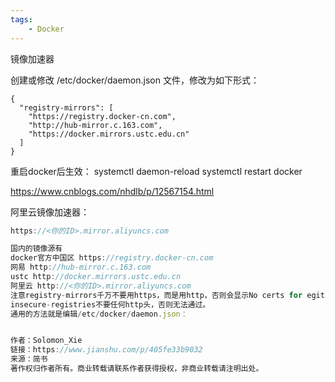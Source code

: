 ```yaml
---
tags:
    - Docker
---
```


镜像加速器

创建或修改 /etc/docker/daemon.json 文件，修改为如下形式：
```
{
  "registry-mirrors": [
    "https://registry.docker-cn.com",
    "http://hub-mirror.c.163.com",
    "https://docker.mirrors.ustc.edu.cn"
  ]
}
```

重启docker后生效：
systemctl daemon-reload
systemctl restart docker

https://www.cnblogs.com/nhdlb/p/12567154.html


阿里云镜像加速器：

```javascript
https://<你的ID>.mirror.aliyuncs.com

```



```javascript
国内的镜像源有
docker官方中国区 https://registry.docker-cn.com
网易 http://hub-mirror.c.163.com
ustc http://docker.mirrors.ustc.edu.cn
阿里云 http://<你的ID>.mirror.aliyuncs.com
注意registry-mirrors千万不要用https，而是用http，否则会显示No certs for egitstry.docker.com，
insecure-registries不要任何http头，否则无法通过。
通用的方法就是编辑/etc/docker/daemon.json：


作者：Solomon_Xie
链接：https://www.jianshu.com/p/405fe33b9032
来源：简书
著作权归作者所有。商业转载请联系作者获得授权，非商业转载请注明出处。

```



